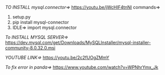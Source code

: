 *TO INSTALL mysql.connector=>*
https://youtu.be/jWcHIF4tnNI
commands=>
1. setup.py
2. pip install mysql-connector
3. IDLE=> import mysql.connector

*To INSTALL MYSQL SERVER=>* https://dev.mysql.com/get/Downloads/MySQLInstaller/mysql-installer-community-8.0.32.0.msi 

 *YOUTUBE LINK=>* https://youtu.be/2c2fUOgZMmY 

*To fix error in panda=>*
https://www.youtube.com/watch?v=WPNhrYmx_Jk
